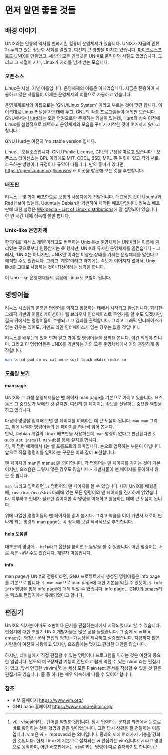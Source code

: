 # 먼저 알면 좋을 것들

## 배경 이야기

UNIX라는 인류의 역사를 변화시킨 컴퓨터 운영체제가 있습니다.
UNIX가 지금의 인류가 누리고 있는 정보화 사회를 열었고, 여전히 큰 영향을 미치고 있습니다.
[마이크로소프트도 UNIX](https://en.wikipedia.org/wiki/Xenix)를 만들었고,
세상의 모든 인터넷은 UNIX로 움직이던 시절도 있었습니다.
그리고 그 시절이 지나, Linux가 자리를 넘겨 받는 모습니다.

### 오픈소스

Linux은 사실, 커널 이름입니다. 운영체제의 이름은 아니었습니다. 지금은 혼용하여 사용하고
많은 사람들이 이제는 운영체제의 이름으로 사용하고 있습니다.

운영체제로서의 이름으로는 'GNU/Linux System' 이라고 부르는 것이 맞긴 합니다.
이 이름대로 Linux 커널을 가운데에 두고, GNU의 각종 프로그램들이 애워싼 모습니다.
GNU에서는 [Hurd](https://www.gnu.org/software/hurd/hurd.html)라는 오랜 염원으로만
존재하는 커널이 있는데,  Hurd의 성숙 이전에 Linux를 실험적으로 채택하고
운영체제의 모습을 꾸미기 시작한 것이 여기까지 왔다고 합니다.

GNU Hurd는 여전히 'no stable version'입니다.

Linux는 오픈소스입니다. GNU Public License, GPL의 규정을 따르고 있습니다 -
오픈소스 라이센스는 GPL 이외에도 MIT, CDDL, BSD, MPL 等 여럿이 있고
각기 서로 추구하는 방향이나 규정이나 규약이 다릅니다.
만약 흥미가 있다면, <https://opensource.org/licenses>
&larr; 이곳을 방문해 보는 것을 추천합니다.

### 배포판

리눅스는 몇 가지 배포한으로 보통의 사용자에게 전달됩니다.
대표적인 것이 Ubuntu와 Red Hat이 있는데, Ubuntu는 Debian을 기반하여 제작된 배포판입니다.
리눅스 배포판에 대한 설명은 [Wikipedia - List of Linux distributions](https://en.wikipedia.org/wiki/List_of_Linux_distributions)에 잘 설명되어 있습니다. 한 번 시간 내에 정독해 볼만 합니다.

### Unix-like 운영체제

한국어로 '유닉스 계열'이라고도 번역하는 Unix-like 운영체제는  UNIX라는 이름에 권리있는 곳으로부터 인증받지는 못 했지만, UNIX와 유사한 운영체제를 일컫습니다 - 그래서, 'UNIX는 아니지만, UNIX인'이라는 이상한 상태를 가지는 운영체제를 말한다고 해석할 수도 있습니다. 그리고 '계열'이라고 하기에는 족보가 이어지지 않아서, Unix-like를 그대로 사용하는 것이 최선이라는 생각을 합니다.

이 Unix-like 운영체제들의 묶음에 Linux도 포함이 됩니다.

## 명령어들

리눅스 시스템의 운영은 명령어를 익히고 활용하는 데에서 시작되고 완성됩니다.
화려한 그래픽 기반의 어플리케이션이나 웹 브라우저 인터페이스로 무언가를 할 수도 있겠지만,
결국 뒤에서는 명령어들이 수행되고 그 결과를 출력합니다.
그리고 그래픽 인터페이스가 없는 경우는 있어도,
커멘드 라인 인터페이스가 없는 경우는 없을 것입니다.

리눅스를 배우는데 있어 먼저 알고 가야 할 명령어들을 정리해 봅니다.
이건 외워야 합니다. 그리고 이 명령어들은 UNIX를 기반하는 거의 모든
운영체제에서 거의 동일하게 동작합니다.

```bash
man ls cd pwd cp mv cat more sort touch mkdir rmdir rm
```

### 도움말 보기

#### man page

UNIX와 그 파생 운영체제들은 맨 페이지 man page를 기본으로 가지고 있습니다.
요즈음은 그 중요도가 약해진 것 같지만, 여전히 맨 페이지는 정보를 전달하는
중요한 역할을 하고 있습니다.

다음의 명령을 입력해 보면 맨 페이지를 이해하는 데 큰 도움이 됩니다.
`man man` 그리고, 위에 나열한 명령어들의 맨 페이지를 하나씩 읽어 봅시다.  
만약, Debian 계열의 Linux 배포판을 사용하는데, `man` 명령이 없다고 판단된다면
`$ sudo apt install man-db`를 통해 설치를 합시다.  
참, 위 명령 예제에서 `$`는 쉘 프롬프트의 의미입니다. 손으로 입력하는 부분이 아닙니다. 앞으로 직접 명령어를 입력하는 구문은 이와 같이 표현합니다.

맨 페이지의 man은 manual을 의미합니다.
각 명령어는 맨 페이지를 가지는 것이 기본이지만, 요즈음은 그렇지 않은
경우도 많습니다 - 개발자들이 맨 페이지를 좋아하지 않은 듯 합니다.

`man ls`라고 입력하면 `ls` 명령어의 맨 페이지를 볼 수 있습니다.
내가 UNIX를 배웠을 때, `/usr/bin` `/usr/sbin` 아래에 있는 모든 명령어의
맨 페이지를 진지하게 읽었습니다. 지루하고 인내가 필요한 일이지만
각 명령을 이해하고 활용하는 데에 큰 도움이 됩니다.

위에 나열한 명령어들의 맨 페이지를 읽어 봅시다. 그리고
학습을 이어 가면서 새로이 만나게 되는 명령의 man page는
꼭 정독해 보길 적극적으로 추천합니다.

#### help 도움말

대부분의 명령에 `--help`라고 옵션을 붙히면 도움말을 볼 수 있습니다.
어떤 명령어는 `-h` 로 혹은 `-H`일 수도 있습니다. 개발자 마음입니다.

#### info

man page가 UNIX의 전통이라면, GNU 프로젝트에서 생성된 명령어들은
info page를 기본으로 합니다. `$ man man`으로 man page에 대한 기본을
익힐 수 있듯이, `$ info info` 명령을 통해 info page에 대해 익힐 수
있습니다. info page는 [GNU의 emacs](https://www.gnu.org/software/emacs/)라는 텍스트 편집기에서 유례되었다고 합니다.

## 편집기

UNIX의 역사는 아마도 조판이나 문서를 편집하는데에서 시작되었다고 할 수 있습니다.
편집기에 대한 초창기 UNIX 개발자들은 많은 공을 들였습니다.
그 중에 vi editor, emacs는 엄청난 문서 편집의 엄청난 가능성을 제시하고
실증했습니다. 지금까지 많은 사람들이 여전히 사랑하고 있지만,
요즈음에는 멋지고 편리한 대안은 많습니다.

하지만, 터미널에서 직접 편집할 수 있는 명령이나 프로그램을 익히는 것은
여전히 중요한 일입니다. 윈도의 메모장처럼 기능이 간단하고
쉽게 익힐 수 있는 nano 라는 편집기가 있고, 앞서 언급한 vi(vim)[^2]라는
세상 모든 Plain text 문서를 작성할 수 있을 것 같은 편집기도 있습니다.
둘 중 하나는 매우 익숙하게 다룰 수 있어야 합니다.

[^2]:
    vi는 visual이라는 단어를 약칭한 것입니다.
    당시 입력하는 문자를 화면에서 눈으로 바로 확인하는 것은 혁명과 같은 일이었습니다.
    그런 당시 상황을 잘 전달하는 이름입니다.
    vim은 vi + improved라는 의미입니다. 종례의 vi에 여러가지 기능을 강화한 것입니다.
    현재 Linux에 기본으로 설치되는 vi 편집기는 vim입니다.
    `vi`라고 명령으로 동작하며, 어떤 배포판에서는 `vim`이라는 명령이 따로 존재하기도 합니다.

### 참조

* VIM 홈페이지 <https://www.vim.org/>
* GNU nano 홈페이지 <https://www.nano-editor.org/>
